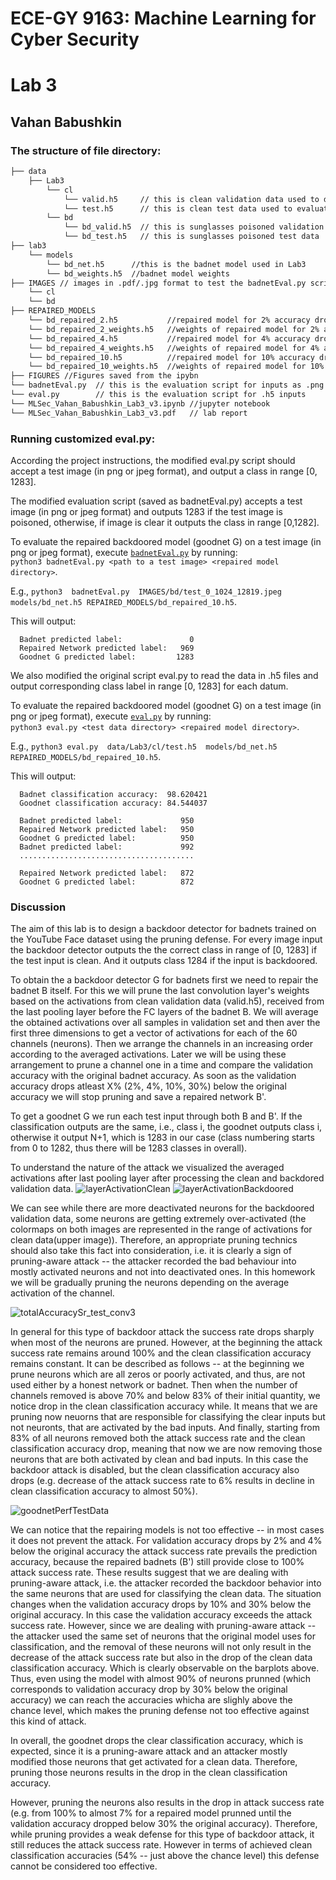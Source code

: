 # ECE-GY 9163:  Machine Learning for Cyber Security
# Lab 3

## Vahan Babushkin

### The structure of file directory:

```bash
├── data 
    ├── Lab3
        └── cl
            └── valid.h5     // this is clean validation data used to design the defense
            └── test.h5      // this is clean test data used to evaluate the BadNet
        └── bd
            └── bd_valid.h5  // this is sunglasses poisoned validation data
            └── bd_test.h5   // this is sunglasses poisoned test data
├── lab3
    └── models
    	└── bd_net.h5      //this is the badnet model used in Lab3
    	└── bd_weights.h5  //badnet model weights
├── IMAGES // images in .pdf/.jpg format to test the badnetEval.py script that accepts a test image (in png or jpeg format) and outputs class label in range [0, 1283]
    └── cl
    └── bd
├── REPAIRED_MODELS
    └── bd_repaired_2.h5           //repaired model for 2% accuracy drop
    └── bd_repaired_2_weights.h5   //weights of repaired model for 2% accuracy drop
    └── bd_repaired_4.h5           //repaired model for 4% accuracy drop
    └── bd_repaired_4_weights.h5   //weights of repaired model for 4% accuracy drop
    └── bd_repaired_10.h5          //repaired model for 10% accuracy drop
    └── bd_repaired_10_weights.h5  //weights of repaired model for 10% accuracy drop
├── FIGURES //Figures saved from the ipybn
└── badnetEval.py  // this is the evaluation script for inputs as .png and .jpg
└── eval.py        // this is the evaluation script for .h5 inputs
└── MLSec_Vahan_Babushkin_Lab3_v3.ipynb //jupyter notebook
└── MLSec_Vahan_Babushkin_Lab3_v3.pdf   // lab report
```
### Running customized eval.py:

According the project instructions, the modified eval.py script should accept a test image (in png or jpeg format), and output a class in range [0, 1283].

The modified evaluation script (saved as badnetEval.py) accepts a test image (in png or jpeg format) and outputs 1283 if the test image is poisoned, otherwise, if image is clear it outputs the class in range [0,1282]. 

To evaluate the repaired backdoored model (goodnet G) on a test image (in png or jpeg format), execute [`badnetEval.py`](badnetEval.py) by running:  
      `python3 badnetEval.py <path to a test image> <repaired model directory>`.
      
E.g., `python3  badnetEval.py  IMAGES/bd/test_0_1024_12819.jpeg  models/bd_net.h5 REPAIRED_MODELS/bd_repaired_10.h5`. 
      
This will output:

      Badnet predicted label:               0
      Repaired Network predicted label:   969
      Goodnet G predicted label:         1283


We also modified the original script eval.py to read the data in .h5 files and output corresponding class label in range [0, 1283] for each datum. 

To evaluate the repaired backdoored model (goodnet G) on a test image (in png or jpeg format), execute [`eval.py`](eval.py) by running:  
      `python3 eval.py <test data directory> <repaired model directory>`.
      
E.g., `python3 eval.py  data/Lab3/cl/test.h5  models/bd_net.h5 REPAIRED_MODELS/bd_repaired_10.h5`. 
      
This will output:

	  Badnet classification accuracy:  98.620421
	  Goodnet classification accuracy: 84.544037
	  
	  Badnet predicted label:             950
	  Repaired Network predicted label:   950
	  Goodnet G predicted label:          950
	  Badnet predicted label:             992
	  .......................................
	  
	  Repaired Network predicted label:   872
	  Goodnet G predicted label:          872

### Discussion
The aim of this lab is to design a backdoor detector for badnets trained on the YouTube Face dataset using the pruning defense. For every image input the backdoor detector outputs the the correct class in range of [0, 1283] if the test input is clean. And it outputs class 1284 if the input is backdoored.

To obtain the a backdoor detector G for badnets first we need to repair the badnet B itself. For this we will prune the last convolution layer's weights based on the activations from clean validation data (valid.h5), received from the last pooling layer before the FC layers of the badnet B. We will average the obtained activations over all samples in validation set and then aver the first three dimensions to get a vector of activations for each of the 60 channels (neurons). Then we arrange the channels in an increasing order according to the averaged activations. Later we will be using these arrangement to prune a channel one in a time and compare the validation accuracy with the original badnet accuracy. As soon as the validation accuracy drops atleast X% (2%, 4%, 10%, 30%) below the original accuracy we will stop pruning and save a repaired network B'.

To get a goodnet G we run each test input through both B and B'. If the classification outputs are the same, i.e., class i, the goodnet outputs class i, otherwise it output N+1, which is 1283 in our case (class numbering starts from 0 to 1282, thus there will be 1283 classes in overall).

To understand the nature of the attack we visualized the averaged activations after last pooling layer after processing the clean and backdored validation data.
![layerActivationClean](https://user-images.githubusercontent.com/7853025/146328377-782587a4-4e79-446a-bd45-9d9d9e999a01.png)
![layerActivationBackdoored](https://user-images.githubusercontent.com/7853025/146328418-9a96f616-6666-471f-b997-6a175b0578f7.png)

We can see while there are more deactivated neurons for the backdoored validation data, some neurons are getting extremely over-activated (the colormaps on both images are represented in the range of activations for clean data(upper image)). Therefore, an appropriate pruning technics should also take this fact into consideration, i.e. it is clearly a sign of pruning-aware attack -- the attacker recorded the bad behaviour into mostly activated neurons and not into deactivated ones. In this homework we will be gradually pruning the neurons depending on the average activation of the channel.

![totalAccuracySr_test_conv3](https://user-images.githubusercontent.com/7853025/146328607-59c2725a-9df1-41c2-8cb1-3e0b78804757.png)


In general for this type of backdoor attack the success rate drops sharply when most of the neurons are pruned. However, at the beginning the attack success rate remains around 100% and the clean classification accuracy remains constant. It can be described as follows -- at the beginning we prune neurons which are all zeros or poorly activated, and thus, are not used either by a honest network or badnet. Then when the number of channels removed is above 70%  and below 83% of their initial quantity, we notice drop in the clean classification accuracy while. It means that we are pruning now neuorns that are responsible for classifying the clear inputs but not neuronts, that are activated by the bad inputs. And finally, starting from 83% of all neurons removed both the attack success rate and the clean classification accuracy drop, meaning that now we are now removing those neurons that are both activated by clean and bad inputs. In this case the backdoor attack is disabled, but the clean classification accuracy also drops (e.g. decrease of the attack success rate to 6% results in decline in clean classification accuracy to almost 50%). 

![goodnetPerfTestData](https://user-images.githubusercontent.com/7853025/146328752-09fb8025-2fef-45b2-9717-c40ed8355bb6.png)

We can notice that the repairing models is not too effective -- in most cases it does not prevent the attack. For validation accuracy drops by 2% and 4% below the original accuracy the attack success rate prevails the prediction accuracy, because the repaired badnets (B') still provide close to 100% attack success rate. These results suggest that we are dealing with pruning-aware attack, i.e. the attacker recorded the backdoor behavior into the same neurons that are used for classifying the clean data. The situation changes when the validation accuracy drops by 10% and 30% below the original accuracy. In this case the validation accuracy exceeds the attack success rate. However, since we are dealing with pruning-aware attack -- the attacker used the same set of neurons that the original model uses for classification, and the removal of these neurons will not only result in the decrease of the attack success rate but also in the drop of the clean data classification accuracy. Which is clearly observable on the barplots above. Thus, even using the model with almost 90% of neurons prunned (which corresponds to validation accuracy drop by 30% below the original accuracy) we can reach the accuracies whicha are slighly above the chance level, which makes the pruning defense not too effective against this kind of attack.

In overall, the goodnet drops the clear classification accuracy, which is expected, since it is a pruning-aware attack and an attacker mostly modified those neurons that get activated for a clean data. Therefore, pruning those neurons results in the drop in the clean classification accuracy.

However, pruning the neurons also results in the drop in attack success rate (e.g. from 100% to almost 7% for a repaired model prunned until the validation accuracy dropped below 30% the original accuracy). Therefore, while pruning provides a weak defense for this type of backdoor attack, it still reduces the attack success rate. However in terms of achieved clean classification accuracies (54% -- just above the chance level) this defense cannot be considered too effective. 





